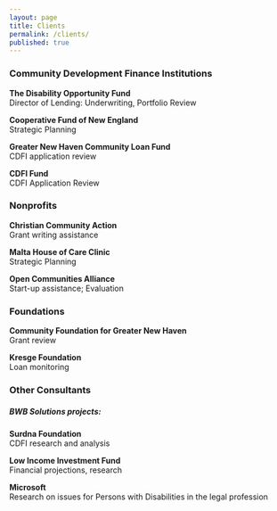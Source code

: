 ```yaml
---
layout: page
title: Clients
permalink: /clients/
published: true
---
```





  
  
### Community Development Finance Institutions

**The Disability Opportunity Fund**  
Director of Lending: Underwriting, Portfolio Review

**Cooperative Fund of New England**  
Strategic Planning

**Greater New Haven Community Loan Fund**  
CDFI application review

**CDFI Fund**  
CDFI Application Review
  
  
  
### Nonprofits	

**Christian Community Action**  
Grant writing assistance

**Malta House of Care Clinic**  
Strategic Planning

**Open Communities Alliance**  
Start-up assistance; Evaluation
  
  
  
### Foundations

**Community Foundation for Greater New Haven**  
Grant review

**Kresge Foundation**  
Loan monitoring
  
  
  
### Other Consultants

##### BWB Solutions projects:

**Surdna Foundation**  
CDFI research and analysis

**Low Income Investment Fund**  
Financial projections, research

**Microsoft**  
Research on issues for Persons with Disabilities in the legal profession
